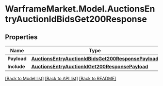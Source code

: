 # WarframeMarket.Model.AuctionsEntryAuctionIdBidsGet200Response

## Properties

Name | Type | Description | Notes
------------ | ------------- | ------------- | -------------
**Payload** | [**AuctionsEntryAuctionIdBidsGet200ResponsePayload**](AuctionsEntryAuctionIdBidsGet200ResponsePayload.md) |  | 
**Include** | [**AuctionsEntryAuctionIdGet200ResponsePayload**](AuctionsEntryAuctionIdGet200ResponsePayload.md) |  | [optional] 

[[Back to Model list]](../README.md#documentation-for-models) [[Back to API list]](../README.md#documentation-for-api-endpoints) [[Back to README]](../README.md)

